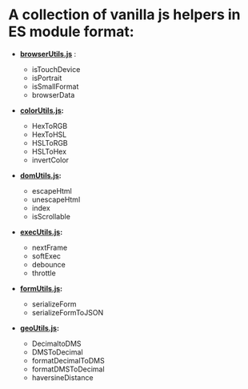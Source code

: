 # A collection of vanilla js helpers in ES module format:

 - **[browserUtils.js](https://github.com/gpizzimenti/js-utils/blob/main/browserUtils.js)** : 
	 - isTouchDevice
	 - isPortrait
	 - isSmallFormat
	 - browserData 
	 
 - **[colorUtils.js](https://github.com/gpizzimenti/js-utils/blob/main/colorUtils.js):**
	 - HexToRGB
	 - HexToHSL 
	 - HSLToRGB
	 - HSLToHex
	 - invertColor
	 
  - **[domUtils.js](https://github.com/gpizzimenti/js-utils/blob/main/domUtils.js):**
	 - escapeHtml
	 - unescapeHtml
   	 - index
   	 - isScrollable 
	 
  - **[execUtils.js](execUtils.js):**
	 - nextFrame
	 - softExec
	 - debounce 
	 - throttle
	 
  - **[formUtils.js](https://github.com/gpizzimenti/js-utils/blob/main/formUtils.js):**
	 - serializeForm
	 - serializeFormToJSON
	 
  - **[geoUtils.js](https://github.com/gpizzimenti/js-utils/blob/main/geoUtils.js):**
	 - DecimaltoDMS
	 - DMSToDecimal
	 - formatDecimalToDMS 
	 - formatDMSToDecimal
	 - haversineDistance
	 
	 
